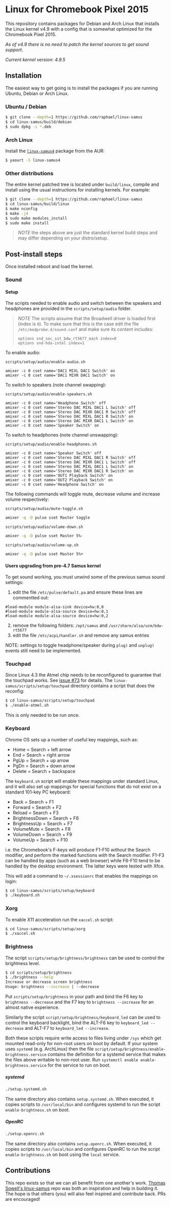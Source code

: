 # Linux for Chromebook Pixel 2015

This repository contains packages for Debian and Arch Linux that installs the Linux kernel v4.9 with
a config that is somewhat optimized for the Chromebook Pixel 2015.

*As of v4.9 there is no need to patch the kernel sources to get sound support*.

*Current kernel version: 4.9.5*

## Installation

The easiest way to get going is to install the packages if you are running
Ubuntu, Debian or Arch Linux.

### Ubuntu / Debian

``` bash
$ git clone --depth=1 https://github.com/raphael/linux-samus
$ cd linux-samus/build/debian
$ sudo dpkg -i *.deb
```

### Arch Linux

Install the [`linux-samus4`](https://aur.archlinux.org/packages/linux-samus4/) package from the AUR:
```sh
$ yaourt -S linux-samus4
```

### Other distributions

The entire kernel patched tree is located under `build/linux`, compile and install using the usual
instructions for installing kernels. For example:
``` bash
$ git clone --depth=1 https://github.com/raphael/linux-samus
$ cd linux-samus/build/linux
$ make nconfig
$ make -j4
$ sudo make modules_install
$ sudo make install
```
> *NOTE* the steps above are just the standard kernel build steps and may
> differ depending on your distro/setup.

## Post-install steps

Once installed reboot and load the kernel.

### Sound

#### Setup

The scripts needed to enable audio and switch between the speakers and 
headphones are provided in the `scripts/setup/audio` folder.

> *NOTE* The scripts assume that the Broadwell driver is loaded first (index is
> `0`). To make sure that this is the case edit the file
> `/etc/modprobe.d/sound.conf` and make sure its content includes:
>
>     options snd_soc_sst_bdw_rt5677_mach index=0
>     options snd-hda-intel index=1

To enable audio:

`scripts/setup/audio/enable-audio.sh`
```
amixer -c 0 cset name='DAC1 MIXL DAC1 Switch' on
amixer -c 0 cset name='DAC1 MIXR DAC1 Switch' on
```

To switch to speakers (note channel swapping):

`scripts/setup/audio/enable-speakers.sh`
```
amixer -c 0 cset name='Headphone Switch' off
amixer -c 0 cset name='Stereo DAC MIXL DAC1 L Switch' off
amixer -c 0 cset name='Stereo DAC MIXR DAC1 R Switch' off
amixer -c 0 cset name='Stereo DAC MIXL DAC1 R Switch' on
amixer -c 0 cset name='Stereo DAC MIXR DAC1 L Switch' on
amixer -c 0 cset name='Speaker Switch' on
```

To switch to headphones (note channel unswapping):

`scripts/setup/audio/enable-headphones.sh`
```
amixer -c 0 cset name='Speaker Switch' off
amixer -c 0 cset name='Stereo DAC MIXL DAC1 R Switch' off
amixer -c 0 cset name='Stereo DAC MIXR DAC1 L Switch' off
amixer -c 0 cset name='Stereo DAC MIXL DAC1 L Switch' on
amixer -c 0 cset name='Stereo DAC MIXR DAC1 R Switch' on
amixer -c 0 cset name='OUT1 Playback Switch' on
amixer -c 0 cset name='OUT2 Playback Switch' on
amixer -c 0 cset name='Headphone Switch' on
```

The following commands will toggle mute, decrease volume and increase volume
respectively:

`scripts/setup/audio/mute-toggle.sh`
```sh
amixer -q -D pulse sset Master toggle
```

`scripts/setup/audio/volume-down.sh`
```sh
amixer -q -D pulse sset Master 5%-
```

`scripts/setup/audio/volume-up.sh`
```sh
amixer -q -D pulse sset Master 5%+
```

#### Users upgrading from pre-4.7 Samus kernel

To get sound working, you must unwind some of the previous samus sound settings:

1) edit the file `/etc/pulse/default.pa` and ensure these lines are commentted out:
```
#load-module module-alsa-sink device=hw:0,0
#load-module module-alsa-source device=hw:0,1
#load-module module-alsa-source device=hw:0,2
```
2) remove the following folders:  `/opt/samus`  and  `/usr/share/alsa/ucm/bdw-rt5677`  
3) edit the file `/etc/acpi/handler.sh` and remove any samus entries  

NOTE: settings to toggle headphone/speaker during `plug)` and `unplug)` events still need to be implemented.

### Touchpad

Since Linux 4.3 the Atmel chip needs to be reconfigured to guarantee that the touchpad works.
See [issue #73](../../issues/73) for details. The `linux-samus/scripts/setup/touchpad` directory contains a script
that does the reconfig:
```sh
$ cd linux-samus/scripts/setup/touchpad
$ ./enable-atmel.sh
```

This is only needed to be run once.

### Keyboard

Chrome OS sets up a number of useful key mappings, such as:

 * Home = Search + left arrow
 * End = Search + right arrow
 * PgUp = Search + up arrow
 * PgDn = Search + down arrow
 * Delete = Search + backspace

The `keyboard.sh` script will enable these mappings under standard Linux,
and it will also set up mappings for special functions that do not exist
on a standard 101-key PC keyboard:

 * Back = Search + F1
 * Forward = Search + F2
 * Reload = Search + F3
 * BrightnessDown = Search + F6
 * BrightnessUp = Search + F7
 * VolumeMute = Search + F8
 * VolumeDown = Search + F9
 * VolumeUp = Search + F10

i.e. the Chromebook's F-keys will produce F1-F10 _without_ the Search modifier,
and perform the marked functions _with_ the Search modifier.  F1-F3 can be
handled by apps (such as a web browser) while F6-F10 tend to be handled by
the desktop environment.  The latter keys were tested with Xfce.

This will add a command to `~/.xsessionrc` that enables the mappings on login:
```sh
$ cd linux-samus/scripts/setup/keyboard
$ ./keyboard.sh
```

### Xorg

To enable X11 acceleration run the `xaccel.sh` script:
```sh
$ cd linux-samus/scripts/setup/xorg
$ ./xaccel.sh
```

### Brightness

The script `scripts/setup/brightness/brightness` can be used to control the
brightness level.
```sh
$ cd scripts/setup/brightness
$ ./brightness --help
Increase or decrease screen brightness
Usage: brightness --increase | --decrease
```
Put `scripts/setup/brightness` in your path and bind the F6 key to
`brightness --decrease` and the F7 key to `brightness --increase` for an
almost native experience.

Similarly the script `script/setup/brightness/keyboard_led` can be used to
control the keyboard backlight, bind the ALT-F6 key to
`keyboard_led --decrease` and ALT-F7 to `keyboard_led --increase`.

Both these scripts require write access to files living under `/sys` which
get mounted read-only for non-root users on boot by default. If your system
uses `systemd` (e.g. ArchLinux) then the file
`script/setup/brightness/enable-brightness.service` contains the definition
for a systemd service that makes the files above writable to non-root user.
Run `systemctl enable enable-brightness.service` for the service to run on boot.

##### systemd
```sh
./setup.systemd.sh
```
The same directory also contains `setup.systemd.sh`. When executed, it copies
scripts to `/usr/local/bin` and configures systemd to run the script
`enable-brightness.sh` on boot.

##### OpenRC
```sh
./setup.openrc.sh
```
The same directory also contains `setup.openrc.sh`. When executed, it copies
scripts to `/usr/local/bin` and configures OpenRC to run the script
`enable-brightness.sh` on boot using the `local` service.

## Contributions

This repo exists so that we can all benefit from one another's work.
[Thomas Sowell's linux-samus](https://github.com/tsowell/linux-samus) repo
was both an inspiration and help in building it. The hope is that others
(you) will also feel inspired and contribute back. PRs are encouraged!
